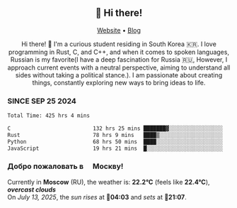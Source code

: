 <h2 align="center">👋 Hi there!</h2>
<p align="center">
  <a href="https://urdekcah.ru">Website</a> •
  <a href="https://urdekcah.blog">Blog</a>
</p>

<p align="center">
  Hi there! 👋 I'm a curious student residing in South Korea 🇰🇷. I love programming in Rust, C, and C++, and when it comes to spoken languages, Russian is my favorite(I have a deep fascination for Russia 🇷🇺, However, I approach current events with a neutral perspective, aiming to understand all sides without taking a political stance.). I am passionate about creating things, constantly exploring new ways to bring ideas to life.
</p>

### SINCE SEP 25 2024
<!--START_SECTION:waka-->
<!--LAST_WAKA_UPDATE:2025-07-12 18:09:04-->
```txt
Total Time: 425 hrs 4 mins

C                          132 hrs 25 mins ███████▓░░░░░░░░░░░░░░░░░   30.31 %
Rust                       78 hrs 9 mins   ████▒░░░░░░░░░░░░░░░░░░░░   17.89 %
Python                     68 hrs 50 mins  ████░░░░░░░░░░░░░░░░░░░░░   15.76 %
JavaScript                 19 hrs 21 mins  █░░░░░░░░░░░░░░░░░░░░░░░░   04.43 %
```
<!--END_SECTION:waka-->

<h3>Добро пожаловать в <img src="https://cdn-icons-png.flaticon.com/512/197/197408.png" width="13"/> Москву!</h3>

<!--START_SECTION:weather:moscow-->
<!--LAST_WEATHER_UPDATE:2025-07-12 21:06:28-->
Currently in **Moscow** (RU), the weather is: **22.2°C** (feels like **22.4°C**), ***overcast clouds***<br/>
On *July 13, 2025*, the *sun rises* at 🌅**04:03** and *sets* at 🌇**21:07**.
<!--END_SECTION:weather-->
